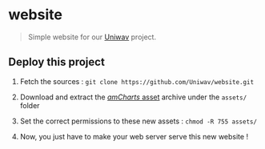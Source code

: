 # website

> Simple website for our [Uniwav](https://uniwav.eu/) project.

## Deploy this project

1. Fetch the sources : `git clone https://github.com/Uniwav/website.git`

2. Download and extract the [_amCharts_ asset](https://www.amcharts.com/dl/javascript-charts/) archive under the `assets/` folder

3. Set the correct permissions to these new assets : `chmod -R 755 assets/`

4. Now, you just have to make your web server serve this new website !
